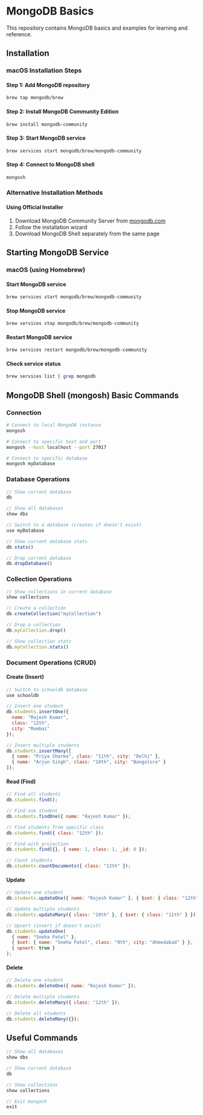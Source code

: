 # MongoDB Basics

This repository contains MongoDB basics and examples for learning and reference.

## Installation

### macOS Installation Steps

#### Step 1: Add MongoDB repository

```sh
brew tap mongodb/brew
```

#### Step 2: Install MongoDB Community Edition

```sh
brew install mongodb-community
```

#### Step 3: Start MongoDB service

```sh
brew services start mongodb/brew/mongodb-community
```

#### Step 4: Connect to MongoDB shell

```sh
mongosh
```

### Alternative Installation Methods

#### Using Official Installer

1. Download MongoDB Community Server from [mongodb.com](https://www.mongodb.com/try/download/community)
2. Follow the installation wizard
3. Download MongoDB Shell separately from the same page

## Starting MongoDB Service

### macOS (using Homebrew)

#### Start MongoDB service

```sh
brew services start mongodb/brew/mongodb-community
```

#### Stop MongoDB service

```sh
brew services stop mongodb/brew/mongodb-community
```

#### Restart MongoDB service

```sh
brew services restart mongodb/brew/mongodb-community
```

#### Check service status

```sh
brew services list | grep mongodb
```

## MongoDB Shell (mongosh) Basic Commands

### Connection

```bash
# Connect to local MongoDB instance
mongosh

# Connect to specific host and port
mongosh --host localhost --port 27017

# Connect to specific database
mongosh myDatabase
```

### Database Operations

```javascript
// Show current database
db

// Show all databases
show dbs

// Switch to a database (creates if doesn't exist)
use myDatabase

// Show current database stats
db.stats()

// Drop current database
db.dropDatabase()
```

### Collection Operations

```javascript
// Show collections in current database
show collections

// Create a collection
db.createCollection("myCollection")

// Drop a collection
db.myCollection.drop()

// Show collection stats
db.myCollection.stats()
```

### Document Operations (CRUD)

#### Create (Insert)

```javascript
// Switch to schooldb database
use schooldb

// Insert one student
db.students.insertOne({
  name: "Rajesh Kumar",
  class: "12th",
  city: "Mumbai"
});

// Insert multiple students
db.students.insertMany([
  { name: "Priya Sharma", class: "11th", city: "Delhi" },
  { name: "Arjun Singh", class: "10th", city: "Bangalore" }
]);
```

#### Read (Find)

```javascript
// Find all students
db.students.find();

// Find one student
db.students.findOne({ name: "Rajesh Kumar" });

// Find students from specific class
db.students.find({ class: "12th" });

// Find with projection
db.students.find({}, { name: 1, class: 1, _id: 0 });

// Count students
db.students.countDocuments({ class: "12th" });
```

#### Update

```javascript
// Update one student
db.students.updateOne({ name: "Rajesh Kumar" }, { $set: { class: "12th" } });

// Update multiple students
db.students.updateMany({ class: "10th" }, { $set: { class: "11th" } });

// Upsert (insert if doesn't exist)
db.students.updateOne(
  { name: "Sneha Patel" },
  { $set: { name: "Sneha Patel", class: "9th", city: "Ahmedabad" } },
  { upsert: true }
);
```

#### Delete

```javascript
// Delete one student
db.students.deleteOne({ name: "Rajesh Kumar" });

// Delete multiple students
db.students.deleteMany({ class: "12th" });

// Delete all students
db.students.deleteMany({});
```

## Useful Commands

```javascript
// Show all databases
show dbs

// Show current database
db

// Show collections
show collections

// Exit mongosh
exit
```
